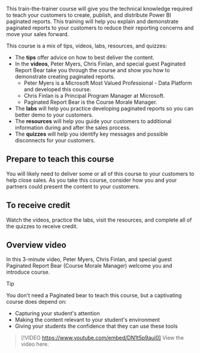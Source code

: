 This train-the-trainer course will give you the technical knowledge required to teach your customers to create, publish, and distribute Power BI paginated reports. This training will help you explain and demonstrate paginated reports to your customers to reduce their reporting concerns and move your sales forward.

This course is a mix of tips, videos, labs, resources, and quizzes:
- The **tips** offer advice on how to best deliver the content.
- In the **videos**, Peter Myers, Chris Finlan, and special guest Paginated Report Bear take you through the course and show you how to demonstrate creating paginated reports.
    - Peter Myers is a Microsoft Most Valued Professional - Data Platform and developed this course.
    - Chris Finlan is a Principal Program Manager at Microsoft.
    - Paginated Report Bear is the Course Morale Manager.
- The **labs** will help you practice developing paginated reports so you can better demo to your customers.
- The **resources** will help you guide your customers to additional information during and after the sales process.
- The **quizzes** will help you identify key messages and possible disconnects for your customers.


## Prepare to teach this course
You will likely need to deliver some or all of this course to your customers to help close sales. As you take this course, consider how you and your partners could present the content to your customers.


## To receive credit
Watch the videos, practice the labs, visit the resources, and complete all of the quizzes to receive credit.

## Overview video
In this 3-minute video, Peter Myers, Chris Finlan, and special guest Paginated Report Bear (Course Morale Manager) welcome you and introduce course.

> [!TIP]
> You don't need a Paginated bear to teach this course, but a captivating course does depend on:
> - Capturing your student's attention
> - Making the content relevant to your student's environment
> - Giving your students the confidence that they can use these tools

> [!VIDEO https://www.youtube.com/embed/DN1t5p9aui0] 
> View the video here.